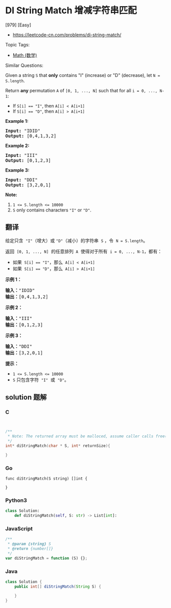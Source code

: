 # DI String Match 增减字符串匹配

[979] [Easy]

- https://leetcode-cn.com/problems/di-string-match/

Topic Tags:

- [Math (数学)](https://leetcode-cn.com/tag/math/)

Similar Questions:

Given a string `S` that **only** contains "I" (increase) or "D" (decrease), let `N = S.length`.

Return **any** permutation `A` of `[0, 1, ..., N]` such that for all `i = 0, ..., N-1`:

- If `S[i] == "I"`, then `A[i] < A[i+1]`
- If `S[i] == "D"`, then `A[i] > A[i+1]`

**Example 1:**

<pre><strong>Input: </strong><span id="example-input-1-1">"IDID"</span>
<strong>Output: </strong><span id="example-output-1">[0,4,1,3,2]</span>
</pre>

**Example 2:**

<pre><strong>Input: </strong><span id="example-input-2-1">"III"</span>
<strong>Output: </strong><span id="example-output-2">[0,1,2,3]</span>
</pre>

**Example 3:**

<pre><strong>Input: </strong><span id="example-input-3-1">"DDI"</span>
<strong>Output: </strong><span id="example-output-3">[3,2,0,1]</span></pre>

**Note:**

1.  `1 <= S.length <= 10000`
2.  `S` only contains characters `"I"` or `"D"`.

## 翻译

给定只含  `"I"`（增大）或 `"D"`（减小）的字符串  `S` ，令  `N = S.length`。

返回  `[0, 1, ..., N]`  的任意排列  `A`  使得对于所有  `i = 0, ..., N-1`，都有：

- 如果  `S[i] == "I"`，那么  `A[i] < A[i+1]`
- 如果  `S[i] == "D"`，那么  `A[i] > A[i+1]`

**示例 1：**

<pre><strong>输入：</strong>"IDID"
<strong>输出：</strong>[0,4,1,3,2]
</pre>

**示例 2：**

<pre><strong>输入：</strong>"III"
<strong>输出：</strong>[0,1,2,3]
</pre>

**示例 3：**

<pre><strong>输入：</strong>"DDI"
<strong>输出：</strong>[3,2,0,1]</pre>

**提示：**

- `1 <= S.length <= 10000`
- `S` 只包含字符  `"I"`  或  `"D"`。

## solution 题解

### C

```c


/**
 * Note: The returned array must be malloced, assume caller calls free().
 */
int* diStringMatch(char * S, int* returnSize){

}


```

### Go

```golang
func diStringMatch(S string) []int {

}
```

### Python3

```python
class Solution:
    def diStringMatch(self, S: str) -> List[int]:

```

### JavaScript

```javascript
/**
 * @param {string} S
 * @return {number[]}
 */
var diStringMatch = function (S) {};
```

### Java

```java
class Solution {
    public int[] diStringMatch(String S) {

    }
}
```
